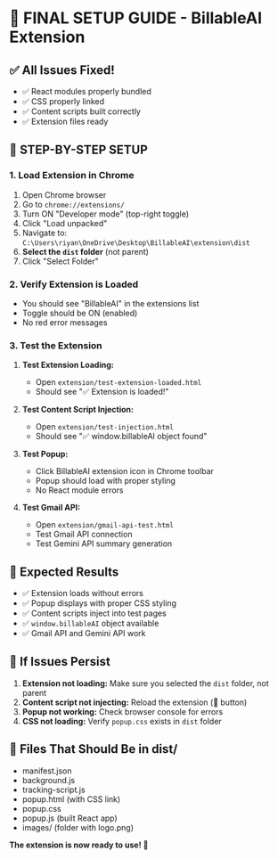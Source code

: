 # 🎯 FINAL SETUP GUIDE - BillableAI Extension

## ✅ All Issues Fixed!
- ✅ React modules properly bundled
- ✅ CSS properly linked
- ✅ Content scripts built correctly
- ✅ Extension files ready

## 🚀 STEP-BY-STEP SETUP

### 1. Load Extension in Chrome
1. Open Chrome browser
2. Go to `chrome://extensions/`
3. Turn ON "Developer mode" (top-right toggle)
4. Click "Load unpacked"
5. Navigate to: `C:\Users\riyan\OneDrive\Desktop\BillableAI\extension\dist`
6. **Select the `dist` folder** (not parent)
7. Click "Select Folder"

### 2. Verify Extension is Loaded
- You should see "BillableAI" in the extensions list
- Toggle should be ON (enabled)
- No red error messages

### 3. Test the Extension
1. **Test Extension Loading:**
   - Open `extension/test-extension-loaded.html`
   - Should see "✅ Extension is loaded!"

2. **Test Content Script Injection:**
   - Open `extension/test-injection.html`
   - Should see "✅ window.billableAI object found"

3. **Test Popup:**
   - Click BillableAI extension icon in Chrome toolbar
   - Popup should load with proper styling
   - No React module errors

4. **Test Gmail API:**
   - Open `extension/gmail-api-test.html`
   - Test Gmail API connection
   - Test Gemini API summary generation

## 🎯 Expected Results
- ✅ Extension loads without errors
- ✅ Popup displays with proper CSS styling
- ✅ Content scripts inject into test pages
- ✅ `window.billableAI` object available
- ✅ Gmail API and Gemini API work

## 🔧 If Issues Persist
1. **Extension not loading:** Make sure you selected the `dist` folder, not parent
2. **Content script not injecting:** Reload the extension (🔄 button)
3. **Popup not working:** Check browser console for errors
4. **CSS not loading:** Verify `popup.css` exists in `dist` folder

## 📁 Files That Should Be in dist/
- manifest.json
- background.js
- tracking-script.js
- popup.html (with CSS link)
- popup.css
- popup.js (built React app)
- images/ (folder with logo.png)

**The extension is now ready to use! 🎉** 